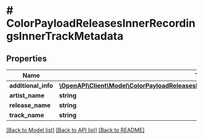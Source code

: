 # # ColorPayloadReleasesInnerRecordingsInnerTrackMetadata

## Properties

Name | Type | Description | Notes
------------ | ------------- | ------------- | -------------
**additional_info** | [**\OpenAPI\Client\Model\ColorPayloadReleasesInnerRecordingsInnerTrackMetadataAdditionalInfo**](ColorPayloadReleasesInnerRecordingsInnerTrackMetadataAdditionalInfo.md) |  |
**artist_name** | **string** |  |
**release_name** | **string** |  |
**track_name** | **string** |  |

[[Back to Model list]](../../README.md#models) [[Back to API list]](../../README.md#endpoints) [[Back to README]](../../README.md)

